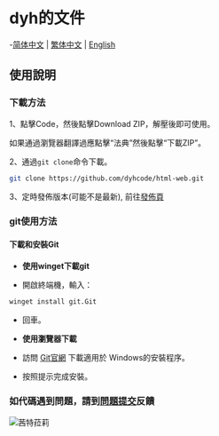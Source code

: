 # dyh的文件

-[简体中文](./README.md) | [繁体中文](./README_zh_TW.md) | [English](./README_en_US.md.md)

## 使用說明

### 下載方法

1、點擊Code，然後點擊Download ZIP，解壓後即可使用。

如果通過瀏覽器翻譯過應點擊“法典”然後點擊“下載ZIP”。

2、通過`git clone`命令下載。

```bash
git clone https://github.com/dyhcode/html-web.git
```

3、定時發佈版本(可能不是最新),
前往[發佈頁](https://github.com/dyhcode/html-web/releases)

### git使用方法

#### 下載和安裝Git

- **使用winget下載git**

- 開啟終端機，輸入：

```bash
winget install git.Git
```

- 回車。

- **使用瀏覽器下載**

- 訪問 [Git官網](https://git-scm.com/downloads/win) 下載適用於
Windows的安裝程序。

- 按照提示完成安裝。

### 如代碼遇到問題，請到[問題提交](https://github.com/dyhcode/html-web/issues)反饋

![茜特菈莉](./image/茜特菈莉.png)
<!-- 我的茜特菈莉就是好看 -->

